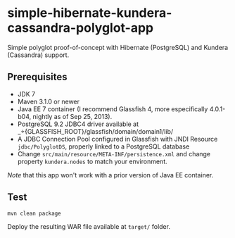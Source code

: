 simple-hibernate-kundera-cassandra-polyglot-app
===============================================

Simple polyglot proof-of-concept with Hibernate (PostgreSQL) and Kundera (Cassandra) support.

## Prerequisites ##
- JDK 7
- Maven 3.1.0 or newer
- Java EE 7 container (I recommend Glassfish 4, more especifically 4.0.1-b04, nightly as of Sep 25, 2013).
- PostgreSQL 9.2 JDBC4 driver available at _÷{GLASSFISH_ROOT}/glassfish/domain/domain1/lib/
- A JDBC Connection Pool configured in Glassfish with JNDI Resource ```jdbc/PolyglotDS```, properly linked to a PostgreSQL database
- Change ```src/main/resource/META-INF/persistence.xml``` and change property ```kundera.nodes``` to match your environment.

*Note* that this app won't work with a prior version of Java EE container.

## Test ##
```
mvn clean package
```
Deploy the resulting WAR file available at ```target/``` folder.
